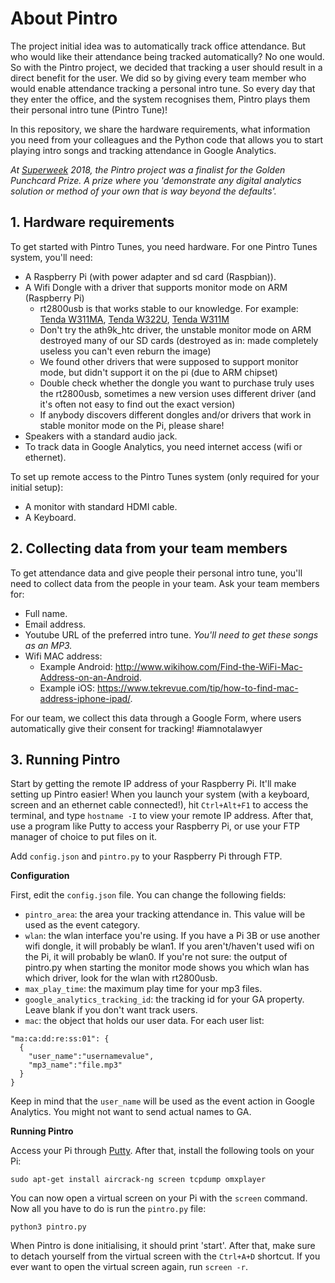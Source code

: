 # About Pintro

The project initial idea was to automatically track office attendance. But who would like their attendance being tracked automatically? No one would. So with the Pintro project, we decided that tracking a user should result in a direct benefit for the user. We did so by giving every team member who would enable attendance tracking a personal intro tune. So every day that they enter the office, and the system recognises them, Pintro plays them their personal intro tune (Pintro Tune)!

In this repository, we share the hardware requirements, what information you need from your colleagues and the Python code that allows you to start playing intro songs and tracking attendance in Google Analytics.

*At [Superweek](http://www.superweek.hu/) 2018, the Pintro project was a finalist for the Golden Punchcard Prize. A prize where you 'demonstrate any digital analytics solution or method of your own that is way beyond the defaults'.*

## 1. Hardware requirements
To get started with Pintro Tunes, you need hardware. For one Pintro Tunes system, you'll need:

- A Raspberry Pi (with power adapter and sd card (Raspbian)).
- A Wifi Dongle with a driver that supports monitor mode on ARM (Raspberry Pi)
    - rt2800usb is that works stable to our knowledge. For example: [Tenda W311MA](https://www.lightinthebox.com/nl/tenda-w311ma-150mbps-draadloze-n150-high-power-usb-adapter-draadloze-netwerkkaart-wifi-ontvanger-wi-fi-card-ap-functie_p5446216.html), [Tenda W322U](https://www.amazon.de/dp/B002IJA5J2/ref=pe_386171_38075861_TE_item), [Tenda W311M](https://wikidevi.com/wiki/Tenda_W311M)
    - Don't try the ath9k_htc driver, the unstable monitor mode on ARM destroyed many of our SD cards (destroyed as in: made completely useless you can't even reburn the image)
    - We found other drivers that were supposed to support monitor mode, but didn't support it on the pi (due to ARM chipset)
    - Double check whether the dongle you want to purchase truly uses the rt2800usb, sometimes a new version uses different driver (and it's often not easy to find out the exact version)
    - If anybody discovers different dongles and/or drivers that work in stable monitor mode on the Pi, please share!
- Speakers with a standard audio jack.
- To track data in Google Analytics, you need internet access (wifi or ethernet).

To set up remote access to the Pintro Tunes system (only required for your initial setup):

- A monitor with standard HDMI cable.
- A Keyboard.

## 2. Collecting data from  your team members

To get attendance data and give people their personal intro tune, you'll need to collect data from the people in your team. Ask your team members for:

- Full name.
- Email address.
- Youtube URL of the preferred intro tune. *You'll need to get these songs as an MP3.*
- Wifi MAC address:
  - Example Android: http://www.wikihow.com/Find-the-WiFi-Mac-Address-on-an-Android.
  - Example iOS: https://www.tekrevue.com/tip/how-to-find-mac-address-iphone-ipad/.
  
For our team, we collect this data through a Google Form, where users automatically give their consent for tracking! \#iamnotalawyer

## 3. Running Pintro

Start by getting the remote IP address of your Raspberry Pi. It'll make setting up Pintro easier! When you launch your system (with a keyboard, screen and an ethernet cable connected!), hit `Ctrl+Alt+F1` to access the terminal, and type `hostname -I` to view your remote IP address. After that, use a program like Putty to access your Raspberry Pi, or use your FTP manager of choice to put files on it. 

Add `config.json` and `pintro.py` to your Raspberry Pi through FTP. 

**Configuration**

First, edit the `config.json` file. You can change the following fields:

- `pintro_area`: the area your tracking attendance in. This value will be used as the event category.
- `wlan`: the wlan interface you're using. If you have a Pi 3B or use another wifi dongle, it will probably be wlan1. If you aren't/haven't used wifi on the Pi, it will probably be wlan0. If you're not sure: the output of pintro.py when starting the monitor mode shows you which wlan has which driver, look for the wlan with rt2800usb.
- `max_play_time`: the maximum play time for your mp3 files.
- `google_analytics_tracking_id`: the tracking id for your GA property. Leave blank if you don't want track users.
- `mac`: the object that holds our user data. For each user list:

```
"ma:ca:dd:re:ss:01": {
  {
    "user_name":"usernamevalue",
    "mp3_name":"file.mp3"
  }
}
```

Keep in mind that the `user_name` will be used as the event action in Google Analytics. You might not want to send actual names to GA. 

**Running Pintro**

Access your Pi through [Putty](https://www.putty.org/). After that, install the following tools on your Pi:

```sudo apt-get install aircrack-ng screen tcpdump omxplayer```

You can now open a virtual screen on your Pi with the `screen` command. Now all you have to do is run the `pintro.py` file:

```
python3 pintro.py
```

When Pintro is done initialising, it should print 'start'. After that, make sure to detach yourself from the virtual screen with the `Ctrl+A+D` shortcut. If you ever want to open the virtual screen again, run `screen -r`. 



